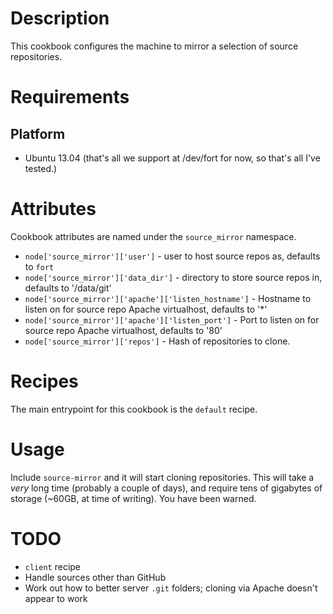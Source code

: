 Description
===========

This cookbook configures the machine to mirror a selection of source repositories.

Requirements
============

Platform
--------

* Ubuntu 13.04 (that's all we support at /dev/fort for now, so that's all I've tested.)

Attributes
==========

Cookbook attributes are named under the `source_mirror` namespace.

* `node['source_mirror']['user']` - user to host source repos as, defaults to `fort`
* `node['source_mirror']['data_dir']` - directory to store source repos in, defaults to '/data/git'
* `node['source_mirror']['apache']['listen_hostname']` - Hostname to listen on for source repo Apache virtualhost, defaults to '*'
* `node['source_mirror']['apache']['listen_port']` - Port to listen on for source repo Apache virtualhost, defaults to '80'
* `node['source_mirror']['repos']` - Hash of repositories to clone.

Recipes
=======

The main entrypoint for this cookbook is the `default` recipe.

Usage
=====

Include `source-mirror` and it will start cloning repositories. This will take a _very_ long time (probably a couple of days), and require tens of gigabytes of storage (~60GB, at time of writing). You have been warned.

TODO
====

- `client` recipe
- Handle sources other than GitHub
- Work out how to better server `.git` folders; cloning via Apache doesn't appear to work
